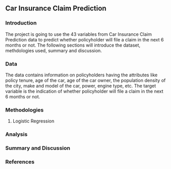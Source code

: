 ## Car Insurance Claim Prediction

### Introduction
The project is going to use the 43 variables from Car Insurance Claim Prediction data to predict whether policyholder will file a claim in the next 6 months or not. The following sections will introduce the dataset, methdologies used, summary and discussion. 

### Data
The data contains information on policyholders having the attributes like policy tenure, age of the car, age of the car owner, the population density of the city, make and model of the car, power, engine type, etc. The target variable is the indication of whether policyholder will file a claim in the next 6 months or not.

### Methodologies
1. Logistic Regression

### Analysis

### Summary and Discussion 


### References

